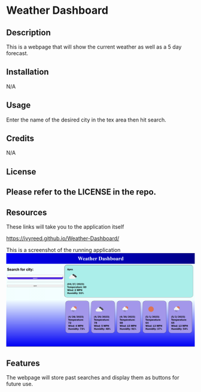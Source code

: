 # Weather Dashboard

## Description

This is a webpage that will show the current weather as well as a 5 day forecast.

## Installation

N/A

## Usage

Enter the name of the desired city in the tex area then hit search.

## Credits

N/A

## License

Please refer to the LICENSE in the repo.
---
## Resources
These links will take you to the application itself

https://ivyreed.github.io/Weather-Dashboard/

This is a screenshot of the running application
![the display should show as follows.](./assets/screenshot.png)

## Features

The webpage will store past searches and display them as buttons for future use.